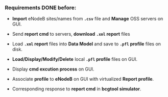 ### Requirements DONE before:
* **Import** eNodeB sites/names from **`.csv`** file and **Manage** OSS servers on GUI.
* Send **report cmd** to servers, **download** **`.xml` report** files  
* Load **`.xml` report** files into **Data Model** and save to **`.pfl` profile** files on disk.
* **Load/Display/Modify/Delete** local **`.pfl` profile** files on GUI.
* Display **cmd excution process** on GUI.
* Associate **profile** to **eNodeB** on GUI with virtualized **Report profile**.

* Corresponding response to **report cmd** in **bcgtool simulator**.